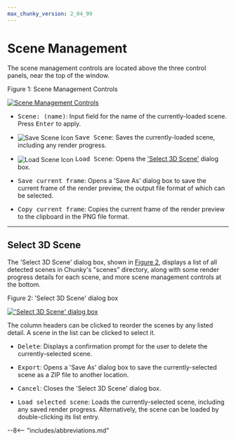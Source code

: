 ```yaml
---
max_chunky_version: 2_04_99
---
```


# Scene Management

The scene management controls are located above the three control panels, near the top of the window.

<div class="figure" id="figure-1">
  <p class="figure">Figure 1: Scene Management Controls</p>
  <div class="figureimgcontainer">
    <a href="../../../../img/reference/user_interface/chunky/scene_management/scene_management.png">
      <img class="figure" src="../../../../img/reference/user_interface/chunky/scene_management/scene_management.png" alt="Scene Management Controls">
    </a>
  </div>
</div>

- <samp>Scene: (name)</samp>: Input field for the name of the currently-loaded scene. Press <kbd>Enter</kbd> to apply.

- <img src="../../../../img/reference/user_interface/chunky/scene_management/save_icon.png" alt="Save Scene Icon" style="vertical-align: middle;"> <samp>Save Scene</samp>: Saves the currently-loaded scene, including any render progress.

- <img src="../../../../img/reference/user_interface/chunky/scene_management/load_icon.png" alt="Load Scene Icon" style="vertical-align: middle;"> <samp>Load Scene</samp>: Opens the ['Select 3D Scene'](#select-3d-scene) dialog box.

- <samp>Save current frame</samp>: Opens a 'Save As' dialog box to save the current frame of the render preview, the output file format of which can be selected.

- <samp>Copy current frame</samp>: Copies the current frame of the render preview to the clipboard in the PNG file format.

---

## Select 3D Scene

The 'Select 3D Scene' dialog box, shown in [Figure 2](#figure-2), displays a list of all detected scenes in Chunky's "scenes" directory, along with some render progress details for each scene, and more scene management controls at the bottom.

<div class="figure" id="figure-2">
  <p class="figure">Figure 2: 'Select 3D Scene' dialog box</p>
  <div class="figureimgcontainer">
    <a href="../../../../img/reference/user_interface/chunky/scene_management/select_3d_scene_dialog_box.png">
      <img class="figure" src="../../../../img/reference/user_interface/chunky/scene_management/select_3d_scene_dialog_box.png" alt="'Select 3D Scene' dialog box">
    </a>
  </div>
</div>

The column headers can be clicked to reorder the scenes by any listed detail. A scene in the list can be clicked to select it.

- <samp>Delete</samp>: Displays a confirmation prompt for the user to delete the currently-selected scene.

- <samp>Export</samp>: Opens a 'Save As' dialog box to save the currently-selected scene as a ZIP file to another location.

- <samp>Cancel</samp>: Closes the 'Select 3D Scene' dialog box.

- <samp>Load selected scene</samp>: Loads the currently-selected scene, including any saved render progress. Alternatively, the scene can be loaded by double-clicking its list entry.

--8<-- "includes/abbreviations.md"
